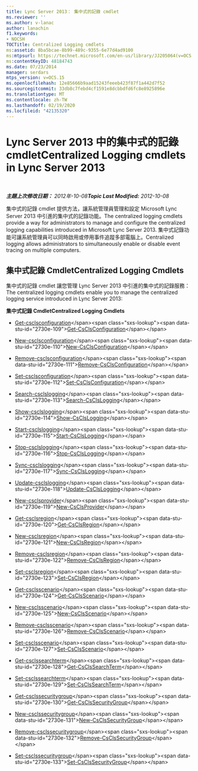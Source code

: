 ```yaml
---
title: Lync Server 2013： 集中式的記錄 cmdlet
ms.reviewer: ''
ms.author: v-lanac
author: lanachin
f1.keywords:
- NOCSH
TOCTitle: Centralized Logging cmdlets
ms:assetid: 8ba5bcae-8b99-489c-9355-6e77d4ad9100
ms:mtpsurl: https://technet.microsoft.com/en-us/library/JJ205064(v=OCS.15)
ms:contentKeyID: 48184743
ms.date: 07/23/2014
manager: serdars
mtps_version: v=OCS.15
ms.openlocfilehash: 12e85666b9aad15243feeeb423f87f1a442d7f52
ms.sourcegitcommit: 33db8c7febd4cf1591e8dcbbdfd6fc8e8925896e
ms.translationtype: MT
ms.contentlocale: zh-TW
ms.lasthandoff: 02/19/2020
ms.locfileid: "42135320"
---
```

<div data-xmlns="http://www.w3.org/1999/xhtml">

<div class="topic" data-xmlns="http://www.w3.org/1999/xhtml" data-msxsl="urn:schemas-microsoft-com:xslt" data-cs="http://msdn.microsoft.com/">

<div data-asp="https://msdn2.microsoft.com/asp">

# <a name="centralized-logging-cmdlets-in-lync-server-2013"></a><span data-ttu-id="2730e-102">Lync Server 2013 中的集中式的記錄 cmdlet</span><span class="sxs-lookup"><span data-stu-id="2730e-102">Centralized Logging cmdlets in Lync Server 2013</span></span>

</div>

<div id="mainSection">

<div id="mainBody">

<span> </span>

<span data-ttu-id="2730e-103">_**主題上次修改日期：** 2012年-10-08_</span><span class="sxs-lookup"><span data-stu-id="2730e-103">_**Topic Last Modified:** 2012-10-08_</span></span>

<span data-ttu-id="2730e-104">集中式的記錄 cmdlet 提供方法，讓系統管理員管理和設定 Microsoft Lync Server 2013 中引進的集中式的記錄功能。</span><span class="sxs-lookup"><span data-stu-id="2730e-104">The centralized logging cmdlets provide a way for administrators to manage and configure the centralized logging capabilities introduced in Microsoft Lync Server 2013.</span></span> <span data-ttu-id="2730e-105">集中式記錄功能可讓系統管理員可以同時啟用或停用事件追蹤多部電腦上。</span><span class="sxs-lookup"><span data-stu-id="2730e-105">Centralized logging allows administrators to simultaneously enable or disable event tracing on multiple computers.</span></span>

<div>

## <a name="centralized-logging-cmdlets"></a><span data-ttu-id="2730e-106">集中式記錄 Cmdlet</span><span class="sxs-lookup"><span data-stu-id="2730e-106">Centralized Logging Cmdlets</span></span>

<span data-ttu-id="2730e-107">集中式的記錄 cmdlet 讓您管理 Lync Server 2013 中引進的集中式的記錄服務：</span><span class="sxs-lookup"><span data-stu-id="2730e-107">The centralized logging cmdlets enable you to manage the centralized logging service introduced in Lync Server 2013:</span></span>

<span data-ttu-id="2730e-108">**集中式記錄 Cmdlet**</span><span class="sxs-lookup"><span data-stu-id="2730e-108">**Centralized Logging Cmdlets**</span></span>

  - <span data-ttu-id="2730e-109">[Get-csclsconfiguration](https://technet.microsoft.com/library/JJ619179(v=OCS.15))</span><span class="sxs-lookup"><span data-stu-id="2730e-109">[Get-CsClsConfiguration](https://technet.microsoft.com/library/JJ619179(v=OCS.15))</span></span>

  - <span data-ttu-id="2730e-110">[New-csclsconfiguration](https://technet.microsoft.com/library/JJ619177(v=OCS.15))</span><span class="sxs-lookup"><span data-stu-id="2730e-110">[New-CsClsConfiguration](https://technet.microsoft.com/library/JJ619177(v=OCS.15))</span></span>

  - <span data-ttu-id="2730e-111">[Remove-csclsconfiguration](https://technet.microsoft.com/library/JJ619191(v=OCS.15))</span><span class="sxs-lookup"><span data-stu-id="2730e-111">[Remove-CsClsConfiguration](https://technet.microsoft.com/library/JJ619191(v=OCS.15))</span></span>

  - <span data-ttu-id="2730e-112">[Set-csclsconfiguration](https://technet.microsoft.com/library/JJ619182(v=OCS.15))</span><span class="sxs-lookup"><span data-stu-id="2730e-112">[Set-CsClsConfiguration](https://technet.microsoft.com/library/JJ619182(v=OCS.15))</span></span>

<!-- end list -->

  - <span data-ttu-id="2730e-113">[Search-csclslogging](https://technet.microsoft.com/library/JJ619189(v=OCS.15))</span><span class="sxs-lookup"><span data-stu-id="2730e-113">[Search-CsClsLogging](https://technet.microsoft.com/library/JJ619189(v=OCS.15))</span></span>

  - <span data-ttu-id="2730e-114">[Show-csclslogging](https://technet.microsoft.com/library/JJ619173(v=OCS.15))</span><span class="sxs-lookup"><span data-stu-id="2730e-114">[Show-CsClsLogging](https://technet.microsoft.com/library/JJ619173(v=OCS.15))</span></span>

  - <span data-ttu-id="2730e-115">[Start-csclslogging](https://technet.microsoft.com/library/JJ619190(v=OCS.15))</span><span class="sxs-lookup"><span data-stu-id="2730e-115">[Start-CsClsLogging](https://technet.microsoft.com/library/JJ619190(v=OCS.15))</span></span>

  - <span data-ttu-id="2730e-116">[Stop-csclslogging](https://technet.microsoft.com/library/JJ619180(v=OCS.15))</span><span class="sxs-lookup"><span data-stu-id="2730e-116">[Stop-CsClsLogging](https://technet.microsoft.com/library/JJ619180(v=OCS.15))</span></span>

  - <span data-ttu-id="2730e-117">[Sync-csclslogging](https://technet.microsoft.com/library/JJ619169(v=OCS.15))</span><span class="sxs-lookup"><span data-stu-id="2730e-117">[Sync-CsClsLogging](https://technet.microsoft.com/library/JJ619169(v=OCS.15))</span></span>

  - <span data-ttu-id="2730e-118">[Update-csclslogging](https://technet.microsoft.com/library/JJ619170(v=OCS.15))</span><span class="sxs-lookup"><span data-stu-id="2730e-118">[Update-CsClsLogging](https://technet.microsoft.com/library/JJ619170(v=OCS.15))</span></span>

<!-- end list -->

  - <span data-ttu-id="2730e-119">[New-csclsprovider](https://technet.microsoft.com/library/JJ619187(v=OCS.15))</span><span class="sxs-lookup"><span data-stu-id="2730e-119">[New-CsClsProvider](https://technet.microsoft.com/library/JJ619187(v=OCS.15))</span></span>

<!-- end list -->

  - <span data-ttu-id="2730e-120">[Get-csclsregion](https://technet.microsoft.com/library/JJ204879(v=OCS.15))</span><span class="sxs-lookup"><span data-stu-id="2730e-120">[Get-CsClsRegion](https://technet.microsoft.com/library/JJ204879(v=OCS.15))</span></span>

  - <span data-ttu-id="2730e-121">[New-csclsregion](https://technet.microsoft.com/library/JJ204658(v=OCS.15))</span><span class="sxs-lookup"><span data-stu-id="2730e-121">[New-CsClsRegion](https://technet.microsoft.com/library/JJ204658(v=OCS.15))</span></span>

  - <span data-ttu-id="2730e-122">[Remove-csclsregion](https://technet.microsoft.com/library/JJ204971(v=OCS.15))</span><span class="sxs-lookup"><span data-stu-id="2730e-122">[Remove-CsClsRegion](https://technet.microsoft.com/library/JJ204971(v=OCS.15))</span></span>

  - <span data-ttu-id="2730e-123">[Set-csclsregion](https://technet.microsoft.com/library/JJ204746(v=OCS.15))</span><span class="sxs-lookup"><span data-stu-id="2730e-123">[Set-CsClsRegion](https://technet.microsoft.com/library/JJ204746(v=OCS.15))</span></span>

<!-- end list -->

  - <span data-ttu-id="2730e-124">[Get-csclsscenario](https://technet.microsoft.com/library/JJ205091(v=OCS.15))</span><span class="sxs-lookup"><span data-stu-id="2730e-124">[Get-CsClsScenario](https://technet.microsoft.com/library/JJ205091(v=OCS.15))</span></span>

  - <span data-ttu-id="2730e-125">[New-csclsscenario](https://technet.microsoft.com/library/JJ205022(v=OCS.15))</span><span class="sxs-lookup"><span data-stu-id="2730e-125">[New-CsClsScenario](https://technet.microsoft.com/library/JJ205022(v=OCS.15))</span></span>

  - <span data-ttu-id="2730e-126">[Remove-csclsscenario](https://technet.microsoft.com/library/JJ205010(v=OCS.15))</span><span class="sxs-lookup"><span data-stu-id="2730e-126">[Remove-CsClsScenario](https://technet.microsoft.com/library/JJ205010(v=OCS.15))</span></span>

  - <span data-ttu-id="2730e-127">[Set-csclsscenario](https://technet.microsoft.com/library/JJ204622(v=OCS.15))</span><span class="sxs-lookup"><span data-stu-id="2730e-127">[Set-CsClsScenario](https://technet.microsoft.com/library/JJ204622(v=OCS.15))</span></span>

<!-- end list -->

  - <span data-ttu-id="2730e-128">[Get-csclssearchterm](https://technet.microsoft.com/library/JJ205061(v=OCS.15))</span><span class="sxs-lookup"><span data-stu-id="2730e-128">[Get-CsClsSearchTerm](https://technet.microsoft.com/library/JJ205061(v=OCS.15))</span></span>

  - <span data-ttu-id="2730e-129">[Set-csclssearchterm](https://technet.microsoft.com/library/JJ204911(v=OCS.15))</span><span class="sxs-lookup"><span data-stu-id="2730e-129">[Set-CsClsSearchTerm](https://technet.microsoft.com/library/JJ204911(v=OCS.15))</span></span>

<!-- end list -->

  - <span data-ttu-id="2730e-130">[Get-csclssecuritygroup](https://technet.microsoft.com/library/JJ205285(v=OCS.15))</span><span class="sxs-lookup"><span data-stu-id="2730e-130">[Get-CsClsSecurityGroup](https://technet.microsoft.com/library/JJ205285(v=OCS.15))</span></span>

  - <span data-ttu-id="2730e-131">[New-csclssecuritygroup](https://technet.microsoft.com/library/JJ205359(v=OCS.15))</span><span class="sxs-lookup"><span data-stu-id="2730e-131">[New-CsClsSecurityGroup](https://technet.microsoft.com/library/JJ205359(v=OCS.15))</span></span>

  - <span data-ttu-id="2730e-132">[Remove-csclssecuritygroup](https://technet.microsoft.com/library/JJ204958(v=OCS.15))</span><span class="sxs-lookup"><span data-stu-id="2730e-132">[Remove-CsClsSecurityGroup](https://technet.microsoft.com/library/JJ204958(v=OCS.15))</span></span>

  - <span data-ttu-id="2730e-133">[Set-csclssecuritygroup](https://technet.microsoft.com/library/JJ204700(v=OCS.15))</span><span class="sxs-lookup"><span data-stu-id="2730e-133">[Set-CsClsSecurityGroup](https://technet.microsoft.com/library/JJ204700(v=OCS.15))</span></span>

</div>

</div>

<span> </span>

</div>

</div>

</div>


